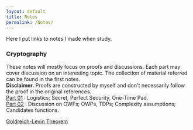 ```yaml
---
layout: default
title: Notes
permalink: /Notes/
---
```

Here I put links to notes I made when study.

### Cryptography  
These notes will mostly focus on proofs and discussions. Each part may cover discussion on an interesting topic. The collection of material referred can be found in the first notes.  
**Disclaimer.** Proofs are constructed by myself and don't necessarily follow the proof in the original references.  
[Part 01](https://jiyuzhang1994.github.io/CryptoLec01/) : Logistics; Secret, Perfect Security, One-Time Pad.  
[Part 02](https://jiyuzhang1994.github.io/CryptoLec02/) : Discussion on OWFs; OWPs, TDPs; Complexity assumptions; Candidates functions.  

[Goldreich-Levin Theorem](https://jiyuzhang1994.github.io/glthm/)